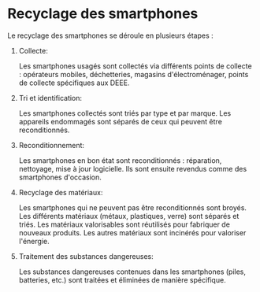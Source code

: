 # Recyclage des smartphones

Le recyclage des smartphones se déroule en plusieurs étapes :
1. Collecte:

   Les smartphones usagés sont collectés via différents points de collecte : opérateurs mobiles, déchetteries, magasins d'électroménager, points de collecte spécifiques aux DEEE.

2. Tri et identification:

   Les smartphones collectés sont triés par type et par marque.
   Les appareils endommagés sont séparés de ceux qui peuvent être reconditionnés.

3. Reconditionnement:

   Les smartphones en bon état sont reconditionnés : réparation, nettoyage, mise à jour logicielle.
   Ils sont ensuite revendus comme des smartphones d'occasion.

4. Recyclage des matériaux:

   Les smartphones qui ne peuvent pas être reconditionnés sont broyés.
   Les différents matériaux (métaux, plastiques, verre) sont séparés et triés.
   Les matériaux valorisables sont réutilisés pour fabriquer de nouveaux produits.
   Les autres matériaux sont incinérés pour valoriser l'énergie.

5. Traitement des substances dangereuses:

   Les substances dangereuses contenues dans les smartphones (piles, batteries, etc.) sont traitées et éliminées de manière spécifique.